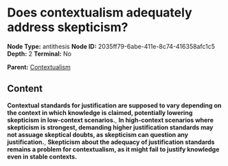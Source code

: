 # Does contextualism adequately address skepticism?

**Node Type:** antithesis
**Node ID:** 2035ff79-6abe-411e-8c74-416358afc1c5
**Depth:** 2
**Terminal:** No

**Parent:** [Contextualism](contextualism.md)

## Content

**Contextual standards for justification are supposed to vary depending on the context in which knowledge is claimed, potentially lowering skepticism in low-context scenarios.**, **In high-context scenarios where skepticism is strongest, demanding higher justification standards may not assuage skeptical doubts, as skepticism can question any justification.**, **Skepticism about the adequacy of justification standards remains a problem for contextualism, as it might fail to justify knowledge even in stable contexts.**
